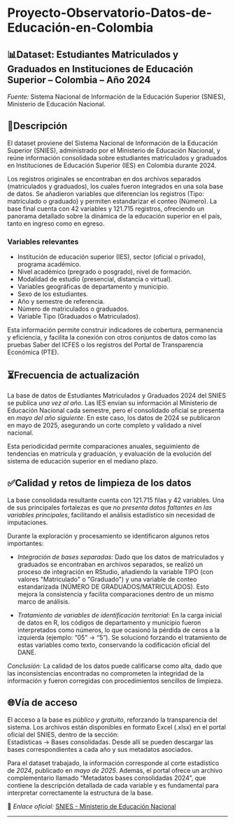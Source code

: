 # Proyecto-Observatorio-Datos-de-Educación-en-Colombia

## 📊Dataset: Estudiantes Matriculados y Graduados en Instituciones de Educación Superior – Colombia – Año 2024

*Fuente:* Sistema Nacional de Información de la Educación Superior (SNIES), Ministerio de Educación Nacional.

## 📝Descripción
El dataset proviene del Sistema Nacional de Información de la Educación Superior (SNIES), administrado por el Ministerio de Educación Nacional, y reúne información consolidada sobre estudiantes matriculados y graduados en Instituciones de Educación Superior (IES) en Colombia durante 2024.

Los registros originales se encontraban en dos archivos separados (matriculados y graduados), los cuales fueron integrados en una sola base de datos. Se añadieron variables que diferencian los registros (Tipo: matriculado o graduado) y permiten estandarizar el conteo (Número). La base final cuenta con 42 variables y 121.715 registros, ofreciendo un panorama detallado sobre la dinámica de la educación superior en el país, tanto en ingreso como en egreso.

### Variables relevantes
- Institución de educación superior (IES), sector (oficial o privado), programa académico.
- Nivel académico (pregrado o posgrado), nivel de formación.
- Modalidad de estudio (presencial, distancia o virtual).
- Variables geográficas de departamento y municipio.
- Sexo de los estudiantes.
- Año y semestre de referencia.
- Número de matriculados o graduados.
- Variable Tipo (Graduados o Matriculados).

Esta información permite construir indicadores de cobertura, permanencia y eficiencia, y facilita la conexión con otros conjuntos de datos como las pruebas Saber del ICFES o los registros del Portal de Transparencia Económica (PTE).

## ⏳Frecuencia de actualización
La base de datos de Estudiantes Matriculados y Graduados 2024 del SNIES se publica *una vez al año*. Las IES envían su información al Ministerio de Educación Nacional cada semestre, pero el consolidado oficial se presenta en *mayo del año siguiente*. En este caso, los datos de 2024 se publicaron en mayo de 2025, asegurando un corte completo y validado a nivel nacional.  

Esta periodicidad permite comparaciones anuales, seguimiento de tendencias en matrícula y graduación, y evaluación de la evolución del sistema de educación superior en el mediano plazo.

## ✅Calidad y retos de limpieza de los datos
La base consolidada resultante cuenta con 121.715 filas y 42 variables. Una de sus principales fortalezas es que *no presenta datos faltantes en las variables principales*, facilitando el análisis estadístico sin necesidad de imputaciones.

Durante la exploración y procesamiento se identificaron algunos retos importantes:

- *Integración de bases separadas:* Dado que los datos de matriculados y graduados se encontraban en archivos separados, se realizó un proceso de integración en RStudio, añadiendo la variable TIPO (con valores "Matriculado" o "Graduado") y una variable de conteo estandarizada (NÚMERO DE GRADUADOS/MATRICULADOS). Esto mejora la consistencia y facilita comparaciones dentro de un mismo marco de análisis.

- *Tratamiento de variables de identificación territorial:* En la carga inicial de datos en R, los códigos de departamento y municipio fueron interpretados como números, lo que ocasionó la pérdida de ceros a la izquierda (ejemplo: “05” → “5”). Se solucionó forzando el tratamiento de estas variables como texto, conservando la codificación oficial del DANE.

*Conclusión:* La calidad de los datos puede calificarse como alta, dado que las inconsistencias encontradas no comprometen la integridad de la información y fueron corregidas con procedimientos sencillos de limpieza.

## 🌐Vía de acceso
El acceso a la base es *público y gratuito*, reforzando la transparencia del sistema. Los archivos están disponibles en formato Excel (.xlsx) en el portal oficial del SNIES, dentro de la sección:  
Estadísticas → Bases consolidadas. Desde allí se pueden descargar las bases correspondientes a cada año y sus metadatos asociados.

Para el dataset trabajado, la información corresponde al corte estadístico de *2024*, publicado en *mayo de 2025*. Además, el portal ofrece un archivo complementario llamado “Metadatos bases consolidadas 2024”, que contiene la descripción detallada de cada variable y es fundamental para interpretar correctamente la estructura de la base.

🔗 *Enlace oficial:* [SNIES - Ministerio de Educación Nacional](https://snies.mineducacion.gov.co/portal/)

---
